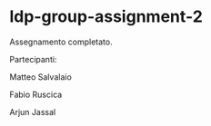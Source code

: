# ldp-group-assignment-2
Assegnamento completato.

Partecipanti:

Matteo Salvalaio

Fabio Ruscica

Arjun Jassal
